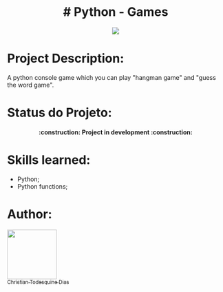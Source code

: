 <h1 align="center" ># Python - Games</h1>
<p align="center">
  <img src="http://img.shields.io/static/v1?label=STATUS&message=EM%20DESENVOLVIMENTO&color=GREEN&style=for-the-badge"/>
</p>

# Project Description:

A python console game which you can play "hangman game" and "guess the word game".

# Status do Projeto:

<h4 align="center"> 
    :construction:  Project in development  :construction:
</h4>

# Skills learned:
* Python;
* Python functions;

# Author:

[<img src="https://avatars.githubusercontent.com/u/46171944?v=4" width=115><br><sub>Christian Todesquine Dias</sub>](https://github.com/td-chris)
